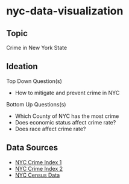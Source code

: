 # nyc-data-visualization

## Topic

Crime in New York State

## Ideation

Top Down Question(s)
- How to mitigate and prevent crime in NYC

Bottom Up Questions(s)
- Which County of NYC has the most crime
- Does economic status affect crime rate?
- Does race affect crime rate?

## Data Sources
- [NYC Crime Index 1](https://www.kaggle.com/new-york-state/new-york-state-index-crimes)
- [NYC Crime Index 2](https://www.kaggle.com/new-york-state/nys-index,-violent,-property,-and-firearm-rates)
- [NYC Census Data](https://www.kaggle.com/muonneutrino/new-york-city-census-data#nyc_census_tracts.csv)